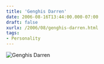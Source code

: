 ```yaml
---
title: 'Genghis Darren'
date: 2006-08-16T13:44:00.000-07:00
draft: false
xurlx: /2006/08/genghis-darren.html
tags: 
- Personality
---
```


![Genghis Darren](http://blog.ddpruitt.net/wp-content/uploads/5339460.jpg)